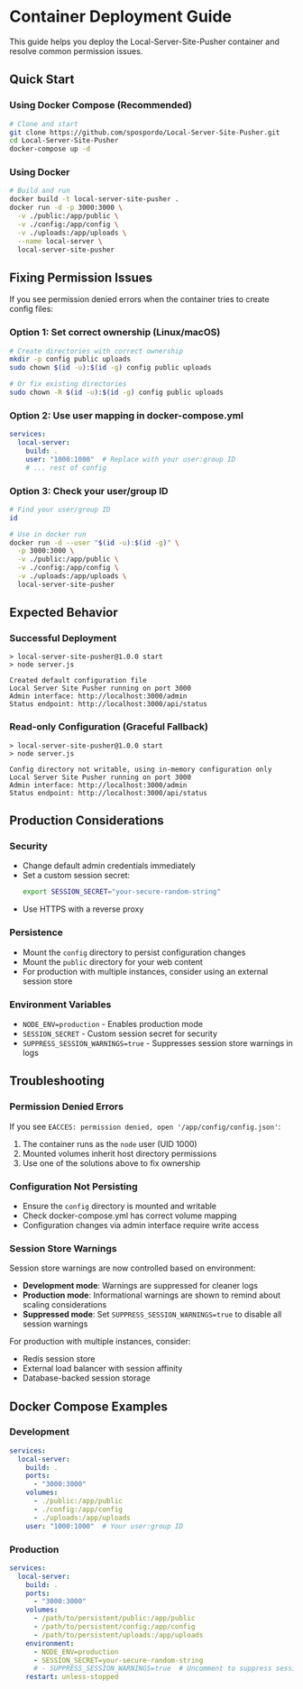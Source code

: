 # Container Deployment Guide

This guide helps you deploy the Local-Server-Site-Pusher container and resolve common permission issues.

## Quick Start

### Using Docker Compose (Recommended)

```bash
# Clone and start
git clone https://github.com/spospordo/Local-Server-Site-Pusher.git
cd Local-Server-Site-Pusher
docker-compose up -d
```

### Using Docker

```bash
# Build and run
docker build -t local-server-site-pusher .
docker run -d -p 3000:3000 \
  -v ./public:/app/public \
  -v ./config:/app/config \
  -v ./uploads:/app/uploads \
  --name local-server \
  local-server-site-pusher
```

## Fixing Permission Issues

If you see permission denied errors when the container tries to create config files:

### Option 1: Set correct ownership (Linux/macOS)
```bash
# Create directories with correct ownership
mkdir -p config public uploads
sudo chown $(id -u):$(id -g) config public uploads

# Or fix existing directories
sudo chown -R $(id -u):$(id -g) config public uploads
```

### Option 2: Use user mapping in docker-compose.yml
```yaml
services:
  local-server:
    build: .
    user: "1000:1000"  # Replace with your user:group ID
    # ... rest of config
```

### Option 3: Check your user/group ID
```bash
# Find your user/group ID
id

# Use in docker run
docker run -d --user "$(id -u):$(id -g)" \
  -p 3000:3000 \
  -v ./public:/app/public \
  -v ./config:/app/config \
  -v ./uploads:/app/uploads \
  local-server-site-pusher
```

## Expected Behavior

### Successful Deployment
```
> local-server-site-pusher@1.0.0 start
> node server.js

Created default configuration file
Local Server Site Pusher running on port 3000
Admin interface: http://localhost:3000/admin
Status endpoint: http://localhost:3000/api/status
```

### Read-only Configuration (Graceful Fallback)
```
> local-server-site-pusher@1.0.0 start
> node server.js

Config directory not writable, using in-memory configuration only
Local Server Site Pusher running on port 3000
Admin interface: http://localhost:3000/admin
Status endpoint: http://localhost:3000/api/status
```

## Production Considerations

### Security
- Change default admin credentials immediately
- Set a custom session secret:
  ```bash
  export SESSION_SECRET="your-secure-random-string"
  ```
- Use HTTPS with a reverse proxy

### Persistence
- Mount the `config` directory to persist configuration changes
- Mount the `public` directory for your web content
- For production with multiple instances, consider using an external session store

### Environment Variables
- `NODE_ENV=production` - Enables production mode
- `SESSION_SECRET` - Custom session secret for security
- `SUPPRESS_SESSION_WARNINGS=true` - Suppresses session store warnings in logs

## Troubleshooting

### Permission Denied Errors
If you see `EACCES: permission denied, open '/app/config/config.json'`:

1. The container runs as the `node` user (UID 1000)
2. Mounted volumes inherit host directory permissions
3. Use one of the solutions above to fix ownership

### Configuration Not Persisting
- Ensure the `config` directory is mounted and writable
- Check docker-compose.yml has correct volume mapping
- Configuration changes via admin interface require write access

### Session Store Warnings
Session store warnings are now controlled based on environment:
- **Development mode**: Warnings are suppressed for cleaner logs
- **Production mode**: Informational warnings are shown to remind about scaling considerations
- **Suppressed mode**: Set `SUPPRESS_SESSION_WARNINGS=true` to disable all session warnings

For production with multiple instances, consider:
- Redis session store
- External load balancer with session affinity
- Database-backed session storage

## Docker Compose Examples

### Development
```yaml
services:
  local-server:
    build: .
    ports:
      - "3000:3000"
    volumes:
      - ./public:/app/public
      - ./config:/app/config
      - ./uploads:/app/uploads
    user: "1000:1000"  # Your user:group ID
```

### Production
```yaml
services:
  local-server:
    build: .
    ports:
      - "3000:3000"
    volumes:
      - /path/to/persistent/public:/app/public
      - /path/to/persistent/config:/app/config
      - /path/to/persistent/uploads:/app/uploads
    environment:
      - NODE_ENV=production
      - SESSION_SECRET=your-secure-random-string
      # - SUPPRESS_SESSION_WARNINGS=true  # Uncomment to suppress session warnings
    restart: unless-stopped
```